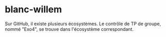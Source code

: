 # blanc-willem
Sur GitHub, il existe plusieurs écosystèmes.
Le contrôle de TP de groupe, nommé "Exo4",
se trouve dans l'écosystème correspondant.
